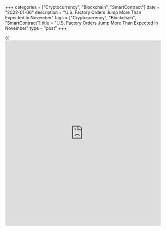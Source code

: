 +++
categories = ["Cryptocurrency", "Blockchain", "SmartContract"]
date = "2022-01-06"
description = "U.S. Factory Orders Jump More Than Expected In November"
tags = ["Cryptocurrency", "Blockchain", "SmartContract"]
title = "U.S. Factory Orders Jump More Than Expected In November"
type = "post"
+++

{{<iframe id="large-banner" src="https://www.bounty.group/#slide=22.0" width="100%" height="600" scrolling="no" style="border: 0px solid rgb(216, 221, 230); border-radius: 3px;">}}

A report released by the Commerce Department on Thursday showed new
orders for U.S. manufactured goods increased by more than expected in
the month of November.

The Commerce Department said factory orders surged up by 1.6 percent in
November after jumping by an upwardly revised 1.2 percent in October.

Economists had expected factory orders to shoot up by 1.3 percent
compared to the 1.0 percent advance originally reported for the previous
month.

The bigger than expected increase in factory orders came as orders for
durable goods spiked by 2.6 percent, while orders for non-durable goods
rose by 0.7 percent.

The report also showed shipments of manufactured goods increased by 0.7
percent in November after jumping by 2.0 percent in October.

Inventories of manufactured goods also advanced by 0.7 percent in
November following a 0.9 percent increase in the previous month.

With inventories and shipments rising at the same rate, the inventories-
to-shipments ratio was unchanged from the previous month at 1.46.

For comments and feedback [contact](https://www.playgroundfx.com/contact/): editorial@rtt[news](https://www.letsplayfx.com/blog/forex-news-website/).com

[Economic News][1]

 **What parts of the world are seeing the best (and worst) economic
performances lately? Click[here][2] to check out our [Econ Scorecard][2]
and find out! See up-to-the-moment [ranking](https://www.playgroundfx.com/blog/crypto-exchange-ranking/)s for the best and worst
performers in [GDP][3], [unemployment rate][4], [inflation][2] and much
more.**

   1. www.rtt[news](https://www.letsplayfx.com/blog/forex-news-website/).com/Content/EconomicNews.aspx
   2. www.rtt[news](https://www.letsplayfx.com/blog/forex-news-website/).com/economic-scorecard/world-rank/CPI/highest-performance.aspx
   3. www.rtt[news](https://www.letsplayfx.com/blog/forex-news-website/).com/economic-scorecard/world-rank/GDP/highest-performance.aspx
   4. www.rtt[news](https://www.letsplayfx.com/blog/forex-news-website/).com/economic-scorecard/world-rank/unemployment-rate/lowest-performance.aspx